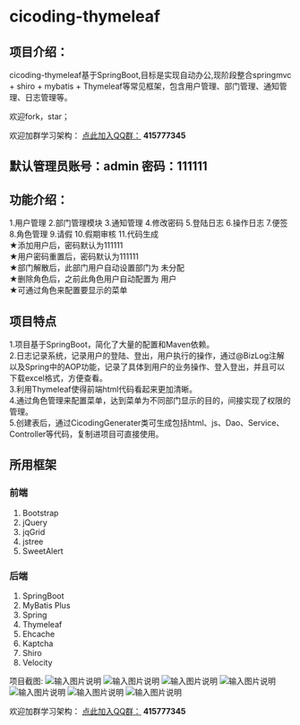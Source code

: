 # cicoding-thymeleaf
项目介绍：     
------  
cicoding-thymeleaf基于SpringBoot,目标是实现自动办公,现阶段整合springmvc + shiro + mybatis + Thymeleaf等常见框架，包含用户管理、部门管理、通知管理、日志管理等。

欢迎fork，star；

欢迎加群学习架构：   [点此加入QQ群：](https://jq.qq.com/?_wv=1027&k=5Y6g2lR) **415777345** 
           
默认管理员账号：admin  密码：111111
------
功能介绍：
------       
1.用户管理 
2.部门管理模块 
3.通知管理 
4.修改密码 
5.登陆日志 
6.操作日志 
7.便签 
8.角色管理 
9.请假 
10.假期审核 
11.代码生成       
        ★添加用户后，密码默认为111111    
        ★用户密码重置后，密码默认为111111         
        ★部门解散后，此部门用户自动设置部门为 未分配    
        ★删除角色后，之前此角色用户自动配置为 用户       
        ★可通过角色来配置要显示的菜单      
  
项目特点
------
1.项目基于SpringBoot，简化了大量的配置和Maven依赖。   
2.日志记录系统，记录用户的登陆、登出，用户执行的操作，通过@BizLog注解以及Spring中的AOP功能，记录了具体到用户的业务操作、登入登出，并且可以下载excel格式，方便查看。     
3.利用Thymeleaf使得前端html代码看起来更加清晰。     
4.通过角色管理来配置菜单，达到菜单为不同部门显示的目的，间接实现了权限的管理。   
5.创建表后，通过CicodingGenerater类可生成包括html、js、Dao、Service、Controller等代码，复制进项目可直接使用。

所用框架
------
### 前端

 1. Bootstrap
 2. jQuery
 3. jqGrid
 4. jstree
 5. SweetAlert
    

### 后端

 1. SpringBoot
 2. MyBatis Plus
 3. Spring
 4. Thymeleaf
 5. Ehcache
 6. Kaptcha
 7. Shiro
 8. Velocity

项目截图: 
![输入图片说明](https://gitee.com/uploads/images/2018/0519/093118_e5a3b1e4_591515.png "屏幕截图.png")
![输入图片说明](https://gitee.com/uploads/images/2018/0216/114003_0749aed5_591515.png "屏幕截图.png")
![输入图片说明](https://gitee.com/uploads/images/2018/0216/114049_147f5c21_591515.png "屏幕截图.png")
![输入图片说明](https://gitee.com/uploads/images/2018/0216/114117_a1a59eac_591515.png "屏幕截图.png")
![输入图片说明](https://gitee.com/uploads/images/2018/0216/114134_5be0c143_591515.png "屏幕截图.png")
![输入图片说明](https://gitee.com/uploads/images/2018/0216/114158_f792a177_591515.png "屏幕截图.png")
![输入图片说明](https://gitee.com/uploads/images/2018/0216/114223_56b6baac_591515.png "屏幕截图.png")

欢迎加群学习架构：   [点此加入QQ群：](https://jq.qq.com/?_wv=1027&k=5Y6g2lR) **415777345** 
